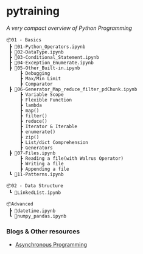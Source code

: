 # pytraining

*A very compact overview of Python Programming*
```
📦01 - Basics
 ┣ 📜01-Python_Operators.ipynb
 ┣ 📜02-DataType.ipynb
 ┣ 📜03-Conditional_Statement.ipynb
 ┣ 📜04-Exception_Enumerate.ipynb
 ┣ 📜05-Other_Built-in.ipynb
     ┣ Debugging
     ┣ Max/Min Limit 
     ┣ Comparator
 ┣ 📜06-Generator_Map_reduce_filter_pdChunk.ipynb
     ┣ Variable Scope
     ┣ Flexible Function
     ┣ lambda
     ┣ map()
     ┣ filter()
     ┣ reduce()
     ┣ Iterator & Iterable
     ┣ enumerate()
     ┣ zip()
     ┣ List/dict Comprehension
     ┣ Generators
 ┣ 📜07-Files.ipynb
     ┣ Reading a file(with Walrus Operator)
     ┣ Writing a file
     ┣ Appending a file 
 ┗ 📜11-Patterns.ipynb
 
📦02 - Data Structure
 ┗ 📜LinkedList.ipynb
 
📦Advanced
 ┣ 📜datetime.ipynb
 ┗ 📜numpy_pandas.ipynb
```

### Blogs & Other resources
- [Asynchronous Programming](https://medium.com/velotio-perspectives/an-introduction-to-asynchronous-programming-in-python-af0189a88bbb) 
